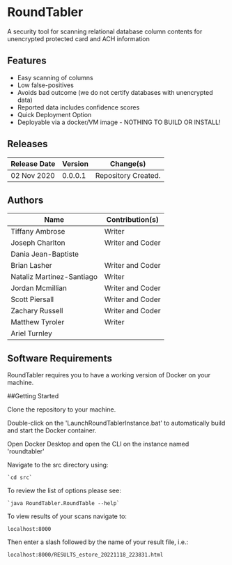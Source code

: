 # RoundTabler
A security tool for scanning relational database column contents for unencrypted protected card and ACH information

## Features

* Easy scanning of columns
* Low false-positives
* Avoids bad outcome (we do not certify databases with unencrypted data)
* Reported data includes confidence scores
* Quick Deployment Option
* Deployable via a docker/VM image - NOTHING TO BUILD OR INSTALL!


## Releases

Release Date	|	Version		| Change(s)
----------------|-----------------------|------------------------------------------------------------------------------------
02 Nov 2020	|	0.0.0.1     |	Repository Created. 

## Authors
Name                        | Contribution(s)
-------------------------   | ---------------------------------------------
Tiffany Ambrose             | Writer
Joseph Charlton             | Writer and Coder
Dania Jean-Baptiste         |
Brian Lasher                | Writer and Coder
Nataliz Martinez-Santiago   | Writer
Jordan Mcmillian            | Writer and Coder
Scott Piersall              | Writer and Coder
Zachary Russell             | Writer and Coder
Matthew Tyroler             | Writer
Ariel Turnley               |

## Software Requirements

RoundTabler requires you to have a working version of Docker on your machine.

##Getting Started

Clone the repository to your machine.

Double-click on the 'LaunchRoundTablerInstance.bat' to automatically build and start the Docker container.

Open Docker Desktop and open the CLI on the instance named 'roundtabler'

Navigate to the src directory using:

	`cd src`

To review the list of options please see:

	`java RoundTabler.RoundTable --help`

To view results of your scans navigate to:

	localhost:8000

Then enter a slash followed by the name of your result file, i.e.:

	localhost:8000/RESULTS_estore_20221118_223831.html